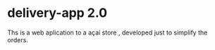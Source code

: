 # delivery-app 2.0
Ths is a web aplication to a açaí store , developed just to simplify the orders.
